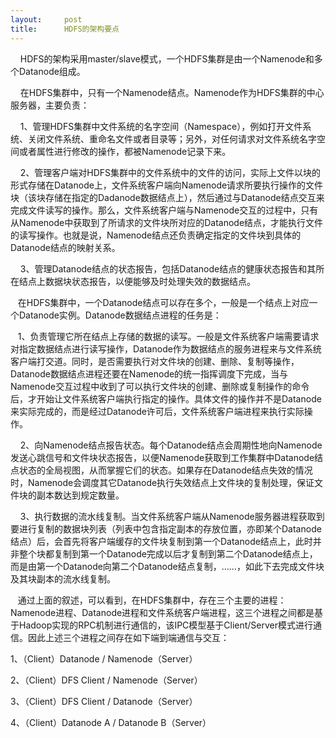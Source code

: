 ```yaml
---
layout:     post
title:      HDFS的架构要点
---
```

<div id="article_content" class="article_content clearfix csdn-tracking-statistics" data-pid="blog" data-mod="popu_307" data-dsm="post">
								            <link rel="stylesheet" href="https://csdnimg.cn/release/phoenix/template/css/ck_htmledit_views-f76675cdea.css">
						<div class="htmledit_views" id="content_views">
                
<p>    HDFS的架构采用master/slave模式，一个HDFS集群是由一个Namenode和多个Datanode组成。</p>
<p>    在HDFS集群中，只有一个Namenode结点。Namenode作为HDFS集群的中心服务器，主要负责：</p>
<p>    1、管理HDFS集群中文件系统的名字空间（Namespace），例如打开文件系统、关闭文件系统、重命名文件或者目录等；另外，对任何请求对文件系统名字空间或者属性进行修改的操作，都被Namenode记录下来。</p>
<p>    2、管理客户端对HDFS集群中的文件系统中的文件的访问，实际上文件以块的形式存储在Datanode上，文件系统客户端向Namenode请求所要执行操作的文件块（该块存储在指定的Dadanode数据结点上），然后通过与Datanode结点交互来完成文件读写的操作。那么，文件系统客户端与Namenode交互的过程中，只有从Namenode中获取到了所请求的文件块所对应的Datanode结点，才能执行文件的读写操作。也就是说，Namenode结点还负责确定指定的文件块到具体的Datanode结点的映射关系。</p>
<p>    3、管理Datanode结点的状态报告，包括Datanode结点的健康状态报告和其所在结点上数据块状态报告，以便能够及时处理失效的数据结点。</p>
<p>   在HDFS集群中，一个Datanode结点可以存在多个，一般是一个结点上对应一个Datanode实例。Datanode数据结点进程的任务是：</p>
<p>   1、负责管理它所在结点上存储的数据的读写。一般是文件系统客户端需要请求对指定数据结点进行读写操作，Datanode作为数据结点的服务进程来与文件系统客户端打交道。同时，是否需要执行对文件块的创建、删除、复制等操作，Datanode数据结点进程还要在Namenode的统一指挥调度下完成，当与Namenode交互过程中收到了可以执行文件块的创建、删除或复制操作的命令后，才开始让文件系统客户端执行指定的操作。具体文件的操作并不是Datanode来实际完成的，而是经过Datanode许可后，文件系统客户端进程来执行实际操作。</p>
<p>    2、向Namenode结点报告状态。每个Datanode结点会周期性地向Namenode发送心跳信号和文件块状态报告，以便Namenode获取到工作集群中Datanode结点状态的全局视图，从而掌握它们的状态。如果存在Datanode结点失效的情况时，Namenode会调度其它Datanode执行失效结点上文件块的复制处理，保证文件块的副本数达到规定数量。</p>
<p>    3、执行数据的流水线复制。当文件系统客户端从Namenode服务器进程获取到要进行复制的数据块列表（列表中包含指定副本的存放位置，亦即某个Datanode结点）后，会首先将客户端缓存的文件块复制到第一个Datanode结点上，此时并非整个块都复制到第一个Datanode完成以后才复制到第二个Datanode结点上，而是由第一个Datanode向第二个Datanode结点复制，……，如此下去完成文件块及其块副本的流水线复制。</p>
<p>   通过上面的叙述，可以看到，在HDFS集群中，存在三个主要的进程：Namenode进程、Datanode进程和文件系统客户端进程，这三个进程之间都是基于Hadoop实现的RPC机制进行通信的，该IPC模型基于Client/Server模式进行通信。因此上述三个进程之间存在如下端到端通信与交互：</p>
<p>1、（Client）Datanode / Namenode（Server）</p>
<p>2、（Client）DFS Client / Namenode（Server）</p>
<p>3、（Client）DFS Client / Datanode（Server）</p>
<p>4、（Client）Datanode A / Datanode B（Server）</p>
<br>            </div>
                </div>